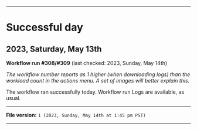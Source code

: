 
***

# Successful day

## 2023, Saturday, May 13th

**Workflow run #308/#309** (last checked: 2023, Sunday, May 14th)

_The workflow number reports as 1 higher (when downloading logs) than the workload count in the actions menu. A set of images will better explain this._

The workflow ran successfully today. Workflow run Logs are available, as usual.

***

**File version:** `1 (2023, Sunday, May 14th at 1:45 pm PST)`

***
